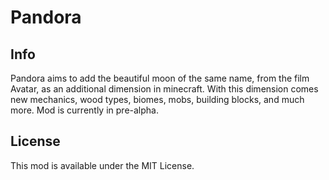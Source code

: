 # Pandora

## Info

Pandora aims to add the beautiful moon of the same name, from the film Avatar, as an additional dimension in minecraft. 
With this dimension comes new mechanics, wood types, biomes, mobs, building blocks, and much more. Mod is currently in pre-alpha. 

## License

This mod is available under the MIT License.
